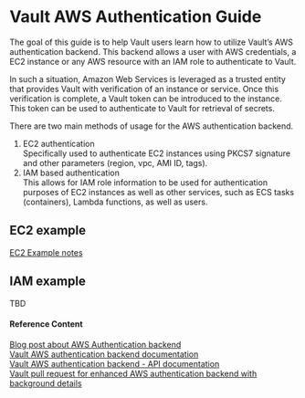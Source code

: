 # Vault AWS Authentication Guide
The goal of this guide is to help Vault users learn how to utilize Vault’s AWS authentication backend. This backend allows a user with AWS credentials, a EC2 instance or any AWS resource with an IAM role to authenticate to Vault.

In such a situation, Amazon Web Services is leveraged as a trusted entity that provides Vault with verification of an instance or service. Once this verification is complete, a Vault token can be introduced to the instance. This token can be used to authenticate to Vault for retrieval of secrets.

There are two main methods of usage for the AWS authentication backend.
1. EC2 authentication  
Specifically used to authenticate EC2 instances using PKCS7 signature and other parameters (region, vpc, AMI ID, tags).
2. IAM based authentication  
This allows for IAM role information to be used for authentication purposes of EC2 instances as well as other services, such as ECS tasks (containers), Lambda functions, as well as users.

## EC2 example
[EC2 Example notes](ec2.md)  

## IAM example
TBD

#### Reference Content
[Blog post about AWS Authentication backend](https://www.hashicorp.com/blog/bridgewater-securing-their-aws-infrastructure-with-vault/)  
[Vault AWS authentication backend documentation](https://www.vaultproject.io/docs/auth/aws.html)  
[Vault AWS authentication backend - API documentation](https://www.vaultproject.io/api/auth/aws/index.html)  
[Vault pull request for enhanced AWS authentication backend with background details](https://github.com/hashicorp/vault/pull/2441)
